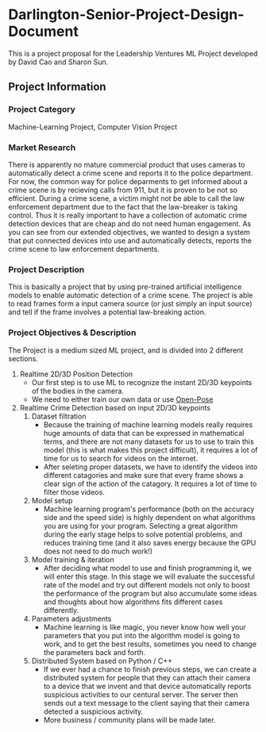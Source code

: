 # Darlington-Senior-Project-Design-Document
This is a project proposal for the Leadership Ventures ML Project developed by David Cao and Sharon Sun.

## Project Information

### Project Category

Machine-Learning Project, Computer Vision Project   

### Market Research

There is apparently no mature commercial product that uses cameras to automatically detect a crime scene and reports it to the police department. For now, the common way for police deparments to get informed about a crime scene is by recieving calls from 911, but it is proven to be not so efficient. During a crime scene, a victim might not be able to call the law enforcement department due to the fact that the law-breaker is taking control. Thus it is really important to have a collection of automatic crime detection devices that are cheap and do not need human engagement. As you can see from our extended objectives, we wanted to design a system that put connected devices into use and automatically detects, reports the crime scene to law enforcement departments. 

### Project Description

This is basically a project that by using pre-trained artificial intelligence models to enable automatic detection of a crime scene. The project is able to read frames form a input camera source (or just simply an input source) and tell if the frame involves a potential law-breaking action.   

### Project Objectives & Description

The Project is a medium sized ML project, and is divided into 2 different sections.

1. Realtime 2D/3D Position Detection
	- Our first step is to use ML to recognize the instant 2D/3D keypoints of the bodies in the camera. 
	- We need to either train our own data or use [Open-Pose](https://github.com/CMU-Perceptual-Computing-Lab/openpose)
2. Realtime Crime Detection based on input 2D/3D keypoints
	1. Dataset filtration
    	- Because the training of machine learning models really requires huge amounts of data that can be expressed in mathematical terms, and there are not many datasets for us to use to train this model (this is what makes this project difficult), it requires a lot of time for us to search for videos on the internet. 
    	- After seleting proper datasets, we have to identify the videos into different catagories and make sure that every frame shows a clear sign of the action of the catagory. It requires a lot of time to filter those videos.
	2. Model setup
    	- Machine learning program's performance (both on the accuracy side and the speed side) is highly dependent on what algorithms you are using for your program. Selecting a great algorithm during the early stage helps to solve potential problems, and reduces training time (and it also saves energy because the GPU does not need to do much work!)
	3. Model training & iteration
    	- After deciding what model to use and finish programming it, we will enter this stage. In this stage we will evaluate the successful rate of the model and try out different models not only to boost the performance of the program but also accumulate some ideas and thoughts about how algorithms fits different cases differently.
	4. Parameters adjustments
    	- Machine learning is like magic, you never know how well your parameters that you put into the algorithm model is going to work, and to get the best results, sometimes you need to change the parameters back and forth. 
	5. Distributed System based on Python / C++
    	- If we ever had a chance to finish previous steps, we can create a distributed system for people that they can attach their camera to a device that we invent and that device automatically reports suspicious activities to our centural server. The server then sends out a text message to the client saying that their camera detected a suspicious activity. 
    	- More business / community plans will be made later.

